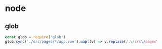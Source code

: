 # node

## glob

```js
const glob = require('glob')
glob.sync('./src/pages/*/app.vue').map((v) => v.replace(/.\/src\/pages\/(\w+)\/app.vue/, '$1')) // => 匹配页面名称
```
